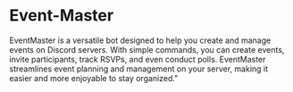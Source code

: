 # Event-Master
EventMaster is a versatile bot designed to help you create and manage events on Discord servers. With simple commands, you can create events, invite participants, track RSVPs, and even conduct polls. EventMaster streamlines event planning and management on your server, making it easier and more enjoyable to stay organized."
